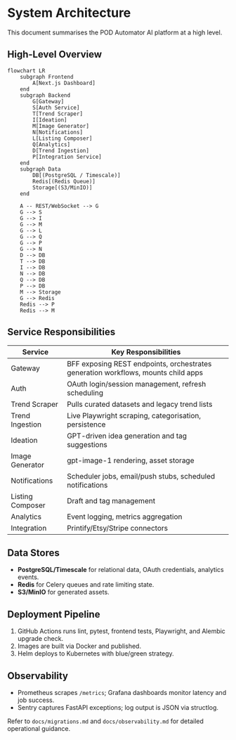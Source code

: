 # System Architecture

This document summarises the POD Automator AI platform at a high level.

## High-Level Overview

```mermaid
flowchart LR
    subgraph Frontend
        A[Next.js Dashboard]
    end
    subgraph Backend
        G[Gateway]
        S[Auth Service]
        T[Trend Scraper]
        I[Ideation]
        M[Image Generator]
        N[Notifications]
        L[Listing Composer]
        Q[Analytics]
        D[Trend Ingestion]
        P[Integration Service]
    end
    subgraph Data
        DB[(PostgreSQL / Timescale)]
        Redis[(Redis Queue)]
        Storage[(S3/MinIO)]
    end

    A -- REST/WebSocket --> G
    G --> S
    G --> I
    G --> M
    G --> L
    G --> Q
    G --> P
    G --> N
    D --> DB
    T --> DB
    I --> DB
    N --> DB
    Q --> DB
    P --> DB
    M --> Storage
    G --> Redis
    Redis --> P
    Redis --> M
```

## Service Responsibilities

| Service | Key Responsibilities |
| ------- | -------------------- |
| Gateway | BFF exposing REST endpoints, orchestrates generation workflows, mounts child apps |
| Auth | OAuth login/session management, refresh scheduling |
| Trend Scraper | Pulls curated datasets and legacy trend lists |
| Trend Ingestion | Live Playwright scraping, categorisation, persistence |
| Ideation | GPT-driven idea generation and tag suggestions |
| Image Generator | gpt-image-1 rendering, asset storage |
| Notifications | Scheduler jobs, email/push stubs, scheduled notifications |
| Listing Composer | Draft and tag management |
| Analytics | Event logging, metrics aggregation |
| Integration | Printify/Etsy/Stripe connectors |

## Data Stores

- **PostgreSQL/Timescale** for relational data, OAuth credentials, analytics events.
- **Redis** for Celery queues and rate limiting state.
- **S3/MinIO** for generated assets.

## Deployment Pipeline

1. GitHub Actions runs lint, pytest, frontend tests, Playwright, and Alembic upgrade check.
2. Images are built via Docker and published.
3. Helm deploys to Kubernetes with blue/green strategy.

## Observability

- Prometheus scrapes `/metrics`; Grafana dashboards monitor latency and job success.
- Sentry captures FastAPI exceptions; log output is JSON via structlog.

Refer to `docs/migrations.md` and `docs/observability.md` for detailed operational guidance.

